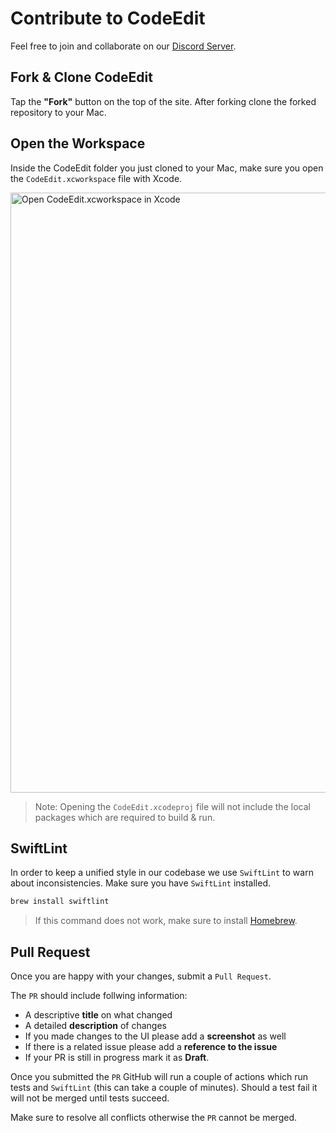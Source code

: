 # Contribute to CodeEdit

Feel free to join and collaborate on our [Discord Server](https://discord.gg/vChUXVf9Em).

## Fork & Clone CodeEdit

Tap the **"Fork"** button on the top of the site. After forking clone the forked repository to your Mac.

## Open the Workspace

Inside the CodeEdit folder you just cloned to your Mac, make sure you open the `CodeEdit.xcworkspace` file with Xcode.

<img width="960" alt="Open CodeEdit.xcworkspace in Xcode" src="https://user-images.githubusercontent.com/9460130/158924759-42a61d23-4961-4bfb-8d44-930ec2427f0f.png">

> Note: Opening the `CodeEdit.xcodeproj` file will not include the local packages which are required to build & run.

## SwiftLint

In order to keep a unified style in our codebase we use `SwiftLint` to warn about inconsistencies. Make sure you have `SwiftLint` installed.

```bash
brew install swiftlint
```

> If this command does not work, make sure to install [Homebrew](https://brew.sh).

## Pull Request

Once you are happy with your changes, submit a `Pull Request`.

The `PR` should include follwing information:
* A descriptive **title** on what changed
* A detailed **description** of changes
* If you made changes to the UI please add a **screenshot** as well
* If there is a related issue please add a **reference to the issue**
* If your PR is still in progress mark it as **Draft**.

Once you submitted the `PR` GitHub will run a couple of actions which run tests and `SwiftLint` (this can take a couple of minutes). Should a test fail it will not be merged until tests succeed.

Make sure to resolve all conflicts otherwise the `PR` cannot be merged.
 
